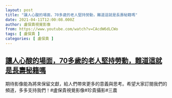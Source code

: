 ```yaml
---
layout: post
title: "讓人心酸的場面，70多歲的老人堅持勞動，難道這就是長壽秘籍嗎"
date: 2021-04-11T12:00:08.000Z
author: 盧保貴視覺影像
from: https://www.youtube.com/watch?v=CAcdW6dLCWo
tags: [ 盧保貴 ]
categories: [ 盧保貴 ]
---
```

<!--1618142408000-->
[讓人心酸的場面，70多歲的老人堅持勞動，難道這就是長壽秘籍嗎](https://www.youtube.com/watch?v=CAcdW6dLCWo)
------

<div>
期待影像能為將來保留文獻，給人們帶來更多的意義與思考。希望大家訂閱我們的頻道，多多支持我們！#盧保貴視覺影像#珍貴攝影#三農
</div>
